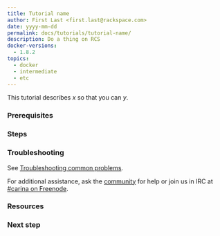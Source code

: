 ```yaml
---
title: Tutorial name
author: First Last <first.last@rackspace.com>
date: yyyy-mm-dd
permalink: docs/tutorials/tutorial-name/
description: Do a thing on RCS
docker-versions:
  - 1.8.2
topics:
  - docker
  - intermediate
  - etc
---
```


<!--
Limit 101-level tutorials to a single coherent concept. For example:

### Docker 101
### Container networking basics

Begin the title with a noun.
-->

This tutorial describes *x* so that you can *y*.

<!--
Give a brief summary of what this tutorial introduces and why it matters. For example:

"This tutorial describes what Docker is and how to start using it."
"These resources will help you get started with containers and networking."

You are not limited to this phrasing, but ensure that the introduction adequately describes what the article is about.
-->

### Prerequisites

<!--
List any prerequisites. What must users have or do in order to get started? Limit this section to only what the user absolutely needs to know or do to get started.

* Software installed
* State dependencies
* Links to other tutorials
* Any other required setup

It's OK to omit prerequisites if fulfilling them is part of your tutorial. For example, Docker 101 might include steps for downloading and installing the latest version of Docker.
-->

### Steps

<!--
List the steps required for users to get to your concept's equivalent of "Hello, world!"

Use a single numbered list for detailed steps when possible.

A single numbered list might be impractical for topics with a good amount of supporting information at each step. If a single numbered list of steps is not useful:

* Identify the main steps with H3-level headings.

    Omit numbering from headings. For example: "Install the latest version of Docker" is OK. "Step One: Install ..." is not OK.

    Include as many sections as needed to logically explain the idea.

* Limit subheadings to H4.

    Headings requiring further depth deserve their own tutorial. Create a separate tutorial, then link to it.

* In each section, provide a numbered list of substeps.

    Also provide paragraphs for explanations, bullet lists, code samples, and examples. If a numbered list includes sublists, graphics, and code examples, use the spacing guidelines at https://github.com/adam-p/markdown-here/wiki/Markdown-Cheatsheet#lists. 
-->

### Troubleshooting

<!--
Provide the following boilerplate. If you have a troubleshooting information that pertains only to this topic, you can include it in this section, before the boilerplate. However, if it might apply to more than one article, add a new section for it in the [Troubleshooting common problems]({{ site.baseurl }}/docs/tutorials/troubleshooting/) article or create a new article for it and link to that article from here as well.
-->

See [Troubleshooting common problems]({{site.baseurl}}/docs/tutorials/troubleshooting/).

For additional assistance, ask the [community](https://community.getcarina.com/) for help or join us in IRC at [#carina on Freenode](http://webchat.freenode.net/?channels=carina).

### Resources

<!--
* Links to related content
-->

### Next step

<!--
* What should your audience read next?
-->

